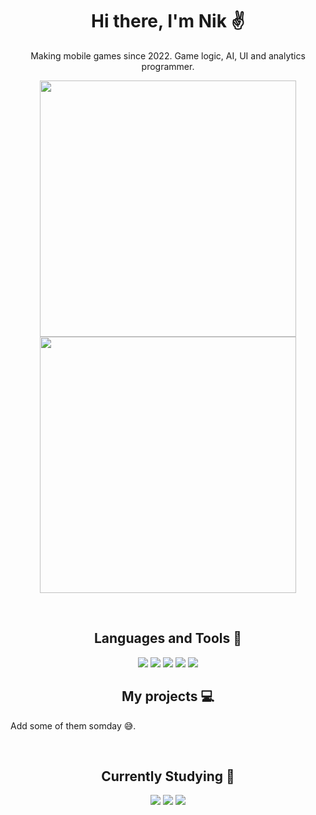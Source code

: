 <h1 align="center"> Hi there, I'm Nik &#9996; </h1>

<p align="center">Making mobile games since 2022. Game logic, AI, UI and analytics programmer.</p>

<p align="center">
<img src="https://github-readme-stats.vercel.app/api?username=Knockey&hide=stars,issues,contribs&count_private=true&show_icons=true&theme=radical" width="410"/>
<img src="https://github-readme-stats.vercel.app/api/top-langs/?username=Knockey&layout=compact&theme=radical" width="410"/>
</p>
<br />

<h2 align="center"> Languages and Tools 💼 </h2>
<p align="center">
<img src="https://img.shields.io/badge/-Unity-090909?style=for-the-badge&logo=unity&logoColor=white" /> 
<img src="https://img.shields.io/badge/-C%23-903ba7?style=for-the-badge&logo=.net&logoColor=white" /> 
<img src="https://img.shields.io/badge/-Git-F05032?&style=for-the-badge&logo=git&logoColor=white" /> 
<img src="https://img.shields.io/badge/github-%23121011.svg?style=for-the-badge&logo=github&logoColor=white" />  
<img src="https://img.shields.io/badge/-VS2022-903ba7?&style=for-the-badge&logo=visual-studio&logoColor=white" />
<br />
  
<h2 align="center">My projects 💻</h2>
<p>Add some of them somday &#128517.</p>
<br /> 

<h2 align="center"> Currently Studying 📕</h2>
<p align="center"> 
<img src="https://img.shields.io/badge/-ASP.NET-903ba7?&style=for-the-badge&logo=.net&logoColor=white" /> 
<img src="https://img.shields.io/badge/-JavaScript-efd81d?style=for-the-badge&logo=javascript&logoColor=white" /> 
<img src="https://img.shields.io/badge/-NODE.JS-8cbf3d?style=for-the-badge&logo=node.js&logoColor=white" />
<br />
